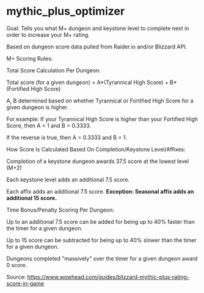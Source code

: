 # mythic_plus_optimizer

Goal: Tells you what M+ dungeon and keystone level to complete next in order to increase your M+ rating.

Based on dungeon score data pulled from Raider.io and/or Blizzard API.

M+ Scoring Rules:

Total Score Calculation Per Dungeon:

Total score (for a given dungeon) = A*(Tyrannical High Score) + B*(Fortified High Score)

A, B determined based on whether Tyrannical or Fortified High Score for a given dungeon is higher.

For example: If your Tyrannical High Score is higher than your Fortified High Score, then A = 1 and B = 0.3333.

If the reverse is true, then A = 0.3333 and B = 1.

How Score Is Calculated Based On Completion/Keystone Level/Affixes:

Completion of a keystone dungeon awards 37.5 score at the lowest level (M+2)

Each keystone level adds an additional 7.5 score.

Each affix adds an additional 7.5 score. **Exception: Seasonal affix adds an additional 15 score.**

Time Bonus/Penalty Scoring Per Dungeon:

Up to an additional 7.5 score can be added for being up to 40% faster than the timer for a given dungeon.

Up to 15 score can be subtracted for being up to 40% slower than the timer for a given dungeon.

Dungeons completed "massively" over the timer for a given dungeon award 0 score.

Source: https://www.wowhead.com/guides/blizzard-mythic-plus-rating-score-in-game
